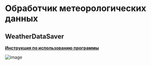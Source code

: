 # Обработчик метеорологических данных
## WeatherDataSaver

**[Инструкция по использованию программы](https://github.com/raduma142/weather-data-saver/blob/master/%D0%98%D0%BD%D1%81%D1%82%D1%80%D1%83%D0%BA%D1%86%D0%B8%D1%8F%20%D0%BA%20%D0%9E%D0%B1%D1%80%D0%B0%D0%B1%D0%BE%D1%82%D1%87%D0%B8%D0%BA%D1%83%20%D0%BC%D0%B5%D1%82%D0%B5%D0%BE%D0%B4%D0%B0%D0%BD%D0%BD%D1%8B%D1%85.pdf)**

![image](https://github.com/raduma142/weather-data-saver/assets/69161202/265d7ed7-d750-4aa9-a923-c96d00ae1dbe)

